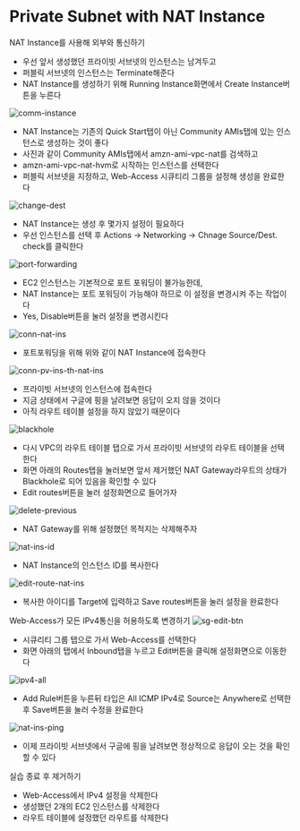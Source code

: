 # Private Subnet with NAT Instance

NAT Instance를 사용해 외부와 통신하기
* 우선 앞서 생성했던 프라이빗 서브넷의 인스턴스는 남겨두고
* 퍼블릭 서브넷의 인스턴스는 Terminate해준다
* NAT Instance를 생성하기 위해 Running Instance화면에서 Create Instance버튼을 누른다

![comm-instance](./img/nat/comm-instance.png)
* NAT Instance는 기존의 Quick Start탭이 아닌 Community AMIs탭에 있는 인스턴스로 생성하는 것이 좋다
* 사진과 같이 Community AMIs탭에서 amzn-ami-vpc-nat를 검색하고
* amzn-ami-vpc-nat-hvm로 시작하는 인스턴스를 선택한다
* 퍼블릭 서브넷을 지정하고, Web-Access 시큐티리 그룹을 설정해 생성을 완료한다

![change-dest](./img/nat/change-dest.png)
* NAT Instance는 생성 후 몇가지 설정이 필요하다
* 우선 인스턴스를 선택 후 Actions -> Networking -> Chnage Source/Dest. check를 클릭한다

![port-forwarding](./img/nat/port-forwarding.png)
* EC2 인스턴스는 기본적으로 포트 포워딩이 불가능한데,
* NAT Instance는 포트 포워딩이 가능해야 하므로 이 설정을 변경시켜 주는 작업이다
* Yes, Disable버튼을 눌러 설정을 변경시킨다

![conn-nat-ins](./img/nat/conn-nat-ins.png)
* 포트포워딩을 위해 위와 같이 NAT Instance에 접속한다

![conn-pv-ins-th-nat-ins](./img/nat/conn-pv-ins-th-nat-ins.png)
* 프라이빗 서브넷의 인스턴스에 접속한다
* 지금 상태에서 구글에 핑을 날려보면 응답이 오지 않을 것이다
* 아직 라우트 테이블 설정을 하지 않았기 때문이다

![blackhole](./img/nat/blackhole.png)
* 다시 VPC의 라우트 테이블 탭으로 가서 프라이빗 서브넷의 라우트 테이블을 선택한다
* 화면 아래의 Routes탭을 눌러보면 앞서 제거했던 NAT Gateway라우트의 상태가 Blackhole로 되어 있음을 확인할 수 있다
* Edit routes버튼을 눌러 설정화면으로 들어가자

![delete-previous](./img/nat/delete-previous.png)
* NAT Gateway를 위해 설정했던 목적지는 삭제해주자

![nat-ins-id](./img/nat/nat-ins-id.png)
* NAT Instance의 인스턴스 ID를 복사한다

![edit-route-nat-ins](./img/nat/edit-route-nat-ins.png)
* 복사한 아이디를 Target에 입력하고 Save routes버튼을 눌러 설정을 완료한다

Web-Access가 모든 IPv4통신을 허용하도록 변경하기
![sg-edit-btn](./img/nat/sg-edit-btn.png)
* 시큐리티 그룹 탭으로 가서 Web-Access를 선택한다
* 화면 아래의 탭에서 Inbound탭을 누르고 Edit버튼을 클릭해 설정화면으로 이동한다

![ipv4-all](./img/nat/ipv4-all.png)
* Add Rule버튼을 누른뒤 타입은 All ICMP IPv4로 Source는 Anywhere로 선택한 후 Save버튼을 눌러 수정을 완료한다 

![nat-ins-ping](./img/nat/nat-ins-ping.png)
* 이제 프라이빗 서브넷에서 구글에 핑을 날려보면 정상적으로 응답이 오는 것을 확인할 수 있다

실습 종료 후 제거하기
* Web-Access에서 IPv4 설정을 삭제한다
* 생성했던 2개의 EC2 인스턴스를 삭제한다
* 라우트 테이블에 설정했던 라우트를 삭제한다